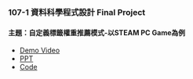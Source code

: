 ﻿### 107-1 資料科學程式設計 Final Project

#### 主題：自定義標籤權重推薦模式-以STEAM PC Game為例
 
* [Demo Video](https://youtu.be/ORVQr6gkPSw)
* [PPT](https://docs.google.com/presentation/d/19A7dbZ1TPZIauqt5swQ9d7CH7udu5f928Wqwz3w0NOo/edit?usp=sharing)
* [Code](https://github.com/graduatecrisis/CSX-Data-Science/tree/master/final/complete)
